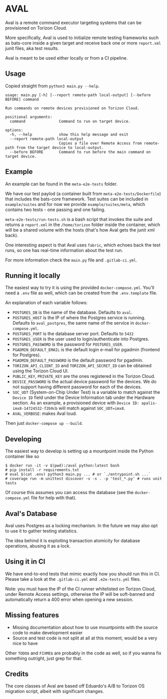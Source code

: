 # AVAL
Aval is a remote command executor targeting systems that can be provisioned on Torizon Cloud.

More specifically, Aval is used to initialize remote testing frameworks such as bats-core inside a given target and receive back one or more `report.xml` junit files, aka test results.

Aval is meant to be used either locally or from a CI pipeline.

## Usage

Copied straight from `python3 main.py --help`.

```
usage: main.py [-h] [--report remote-path local-output] [--before BEFORE] command

Run commands on remote devices provisioned on Torizon Cloud.

positional arguments:
  command               Command to run on target device.

options:
  -h, --help            show this help message and exit
  --report remote-path local-output
                        Copies a file over Remote Access from remote-path from the target device to local-output.
  --before BEFORE       Command to run before the main command on target device.
```

## Example

An example can be found in the `meta-e2e-tests` folder.

We have our test paylod (a container built from `meta-e2e-tests/Dockerfile`) that includes the bats-core framework. Test suites can be included in `example/suites` and for now we provide `example/suites/meta`, which contains two tests - one passing and one failing.

`meta-e2e-tests/run-tests.sh` is a bash script that invokes the suite and returns a `report.xml` in the `/home/torizon` folder inside the container, which will be a shared volume with the hosts (that's how Aval gets the junit xml back).

One interesting aspect is that Aval uses `fabric`, which echoes back the test runs, so one has real-time information about the test run.

For more information check the `main.py` file and `.gitlab-ci.yml`.

## Running it locally

The easiest way to try it is using the provided `docker-compose.yml`.
You'll need a `.env` file as well, which can be created from the `.env.template` file.

An explanation of each variable follows:

- `POSTGRES_DB` is the name of the database. Defaults to `aval`.
- `POSTGRES_HOST` is the IP of where the Postgres service is running. Defaults to `aval_postgres`, the same name of the service in `docker-compose.yml`.
- `POSTGRES_PORT` is the database server port. Defaults to `5432`
- `POSTGRES_USER` is the user used to login/authenticate into Postgres.
- `POSTGRES_PASSWORD` is the password for `POSTGRES_USER`.
- `PGADMIN_DEFAULT_EMAIL` is the default login e-mail for pgadmin (frontend for Postgres).
- `PGADMIN_DEFAULT_PASSWORD` is the default password for pgadmin.
- `TORIZON_API_CLIENT_ID` and `TORIZON_API_SECRET_ID` can be obtained using the Torizon Cloud UI.
- `PUBLIC_KEY`, `PRIVATE_KEY` are the ones registered in the Torizon Cloud.
- `DEVICE_PASSWORD` is the actual device password for the devices. We do not support having different password for each of the devices.
- `SOC_UDT` (System-on-Chip Under Test) is a variable to match against the `Device ID` field under the Device Information tab under the Hardware section. As an example, a provisioned device with `Device ID: apalis-imx8-14724532-f2b9cb` will match against `SOC_UDT=imx8`.
- `AVAL_VERBOSE`: makes Aval loud.

Then just `docker-compose up --build`.

## Developing 

The easiest way to develop is setting up a mountpoint inside the Python container like so

```
$ docker run -it -v $(pwd):/aval python:latest bash
# pip install -r requirements.txt
# eval $(cat .env) python3 main.py ... # or `./entrypoint.sh ...`
# coverage run -m unittest discover -v -s . -p 'test_*.py' # runs unit tests
```

Of course this assumes you can access the database (see the `docker-compose.yml` file for help with that).

## Aval's Database

Aval uses Postgres as a locking mechanism. In the future we may also opt to use it to gather testing statistics.

The idea behind it is exploiting transaction atomicity for database operations, abusing it as a lock.

## Using it in CI

We have end-to-end tests that mimic exactly how you should run this in CI. Please take a look at the `.gitlab-ci.yml` and `.e2e-tests.yml` files.

Note: you must have the IP of the CI runner whitelisted on Torizon Cloud, under Remote Access settings, otherwise the IP will be soft-banned and automatically return a 400 error when opening a new session.

## Missing features
 - Missing documentation about how to use mountpoints with the source code to make development easier
 - Source and test code is not split at all at this moment, would be a very nice to have

Other `TODO`s and `FIXME`s are probably in the code as well, so if you wanna fix something outright, just grep for that.

## Credits

The core classes of Aval are based off Eduardo's A/B to Torizon OS migration script, albeit with significant changes.